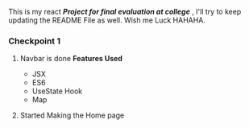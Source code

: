 This is my react <i> <b> Project for final evaluation at college</b> </i>, I'll try to keep updating the README File as well. Wish me Luck HAHAHA.

<h3>Checkpoint 1</h3>
<ol>
<li>
<p>Navbar is done
    <b>Features Used</b>
    <ul>
    <li>JSX</li>
    <li>ES6</li>
    <li>UseState Hook</li>
    <li>Map</li>
    </ul>
</p>
</li>
<li>
    Started Making the Home page
</li>
</ol>
